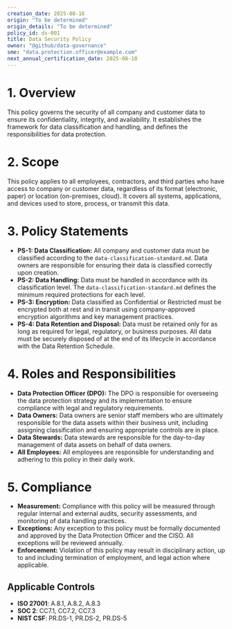 ```yaml
---
creation_date: 2025-08-16
origin: "To be determined"
origin_details: "To be determined"
policy_id: ds-001
title: Data Security Policy
owner: "@github/data-governance"
sme: "data.protection.officer@example.com"
next_annual_certification_date: 2025-08-10
---
```


# 1. Overview
This policy governs the security of all company and customer data to ensure its confidentiality, integrity, and availability. It establishes the framework for data classification and handling, and defines the responsibilities for data protection.

# 2. Scope
This policy applies to all employees, contractors, and third parties who have access to company or customer data, regardless of its format (electronic, paper) or location (on-premises, cloud). It covers all systems, applications, and devices used to store, process, or transmit this data.

# 3. Policy Statements

*   **PS-1: Data Classification:** All company and customer data must be classified according to the `data-classification-standard.md`. Data owners are responsible for ensuring their data is classified correctly upon creation.
*   **PS-2: Data Handling:** Data must be handled in accordance with its classification level. The `data-classification-standard.md` defines the minimum required protections for each level.
*   **PS-3: Encryption:** Data classified as Confidential or Restricted must be encrypted both at rest and in transit using company-approved encryption algorithms and key management practices.
*   **PS-4: Data Retention and Disposal:** Data must be retained only for as long as required for legal, regulatory, or business purposes. All data must be securely disposed of at the end of its lifecycle in accordance with the Data Retention Schedule.

# 4. Roles and Responsibilities

*   **Data Protection Officer (DPO):** The DPO is responsible for overseeing the data protection strategy and its implementation to ensure compliance with legal and regulatory requirements.
*   **Data Owners:** Data owners are senior staff members who are ultimately responsible for the data assets within their business unit, including assigning classification and ensuring appropriate controls are in place.
*   **Data Stewards:** Data stewards are responsible for the day-to-day management of data assets on behalf of data owners.
*   **All Employees:** All employees are responsible for understanding and adhering to this policy in their daily work.

# 5. Compliance

*   **Measurement:** Compliance with this policy will be measured through regular internal and external audits, security assessments, and monitoring of data handling practices.
*   **Exceptions:** Any exception to this policy must be formally documented and approved by the Data Protection Officer and the CISO. All exceptions will be reviewed annually.
*   **Enforcement:** Violation of this policy may result in disciplinary action, up to and including termination of employment, and legal action where applicable.

## Applicable Controls

* **ISO 27001**: A.8.1, A.8.2, A.8.3
* **SOC 2**: CC7.1, CC7.2, CC7.3
* **NIST CSF**: PR.DS-1, PR.DS-2, PR.DS-5
